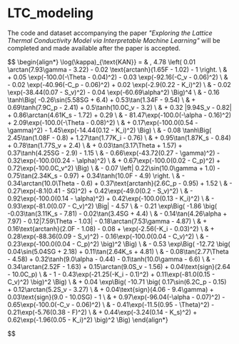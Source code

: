 # LTC_modeling
The code and dataset accompanying the paper *"Exploring the Lattice Thermal Conductivity Model via Interpretable Machine Learning"* will be completed and made available after the paper is accepted.

$$
\begin{align*}
\log(\kappa)_{\text{KAN}} = & \, 4.78 \left( 0.01 \arctan(7.93\gamma - 3.22) - 0.02 \text{arctanh}(1.65F - 1.02) - 1 \right. \\
& + 0.05 \exp(-100.0(-\Theta - 0.04)^2) - 0.03 \exp(-92.16(-C_v - 0.06)^2) \\
& - 0.02 \exp(-40.96(-C_p - 0.06)^2) + 0.02 \exp(-2.9(0.22 - K_i)^2) \\
& - 0.02 \exp(-38.44(0.07 - S_v)^2) - 0.04 \exp(-60.69\alpha^2) \Big)^4 \\
& - 0.16 \tanh\Big( -0.26\sin(5.58SG + 6.4) + 0.53\tan(1.34F - 9.54) \\
& + 0.69\tanh(7.9C_p - 2.41) + 0.5\tanh(10.0C_v - 3.2) \\
& + 0.32 |9.94S_v - 0.82| + 0.86\arctan(4.61K_s - 1.72) + 0.29 \\
& - 81.47\exp(-100.0(-\alpha - 0.16)^2) + 2.09\exp(-100.0(-\Theta - 0.08)^2) \\
& + 0.17\exp(-100.0(0.54 - \gamma)^2) - 1.45\exp(-14.44(0.12 - K_i)^2) \Big) \\
& - 0.08 \tanh\Big( 2.45\tan(1.08F - 0.8) + 1.27\tan(1.77K_i - 0.76) \\
& + 0.95\tan(1.87K_s - 0.84) + 0.78\tan(1.77S_v + 2.4) \\
& + 0.03\tan(3.17\Theta + 1.57) + 0.37\tanh(4.25SG - 2.9) - 1.15 \\
& - 0.66\exp(-43.72(0.27 - \gamma)^2) - 0.32\exp(-100.0(0.24 - \alpha)^2) \\
& + 0.67\exp(-100.0(0.02 - C_p)^2) + 0.72\exp(-100.0C_v^2) \Big) \\
& - 0.07 \left| 0.22\sin(10.0\gamma + 1.0) - 0.75\tan(2.34K_s - 0.97) + 0.34\tanh(10.0F - 4.9) \right. \\
& - 0.34\arctan(10.0\Theta - 0.6) + 0.37\text{arctanh}(2.6C_p - 0.95) + 1.52 \\
& - 0.27\exp(-8.1(0.41 - SG)^2) + 0.42\exp(-49.0(0.2 - S_v)^2) \\
& - 0.92\exp(-100.0(0.14 - \alpha)^2) + 0.42\exp(-100.0(0.13 - K_i)^2) \\
& - 0.93\exp(-81.0(0.07 - C_v)^2) \Big| - 4.57 \\
& - 0.21 \exp\Big( -1.86 \big( -0.03\tan(3.11K_s - 7.81) - 0.02\tan(3.4SG + 4.4) \\
& - 0.14\tan(4.26\alpha + 7.97) - 0.12|7.59\Theta - 1.03| - 0.18\arctan(7.53\gamma - 4.87) \\
& + 0.16\text{arctanh}(2.0F - 1.08) - 0.08 + \exp(-2.56(-K_i - 0.03)^2) \\
& + 0.28\exp(-88.36(0.09 - S_v)^2) - 0.16\exp(-100.0(0.04 - C_v)^2) \\
& - 0.23\exp(-100.0(0.04 - C_p)^2) \big)^2 \Big) \\
& - 0.53 \exp\Big( -12.72 \big( 0.04\sin(5.04SG + 2.18) + 0.11\tan(2.64K_s + 4.81) \\
& - 0.08\tan(2.77\Theta - 4.58) + 0.32\tanh(9.0\alpha - 0.44) - 0.1\tanh(10.0\gamma - 6.6) \\
& - 0.34\arctan(2.52F - 1.63) + 0.15\arctan(9.0S_v - 1.56) + 0.04\text{sign}(2.64 - 10.0C_p) \\
& - 1 - 0.43\exp(-21.25(-K_i - 0.1)^2) + 0.11\exp(-81.0(0.15 - C_v)^2) \big)^2 \Big) \\
& + 0.04 \exp\Big( -10.71 \big( 0.17\sin(6.2C_p - 0.15) + 0.12\arctan(5.2S_v - 3.27) \\
& + 0.04\text{sign}(4.06 - 9.4\gamma) + 0.03\text{sign}(9.0 - 10.0SG) - 1 \\
& + 0.97\exp(-96.04(-\alpha - 0.07)^2) - 0.65\exp(-100.0(-C_v - 0.06)^2) \\
& - 0.41\exp(-11.5(0.95 - \Theta)^2) - 0.21\exp(-5.76(0.38 - F)^2) \\
& + 0.44\exp(-3.24(0.14 - K_s)^2) + 0.62\exp(-1.96(0.05 - K_i)^2) \big)^2 \Big)
\end{align*}

$$

